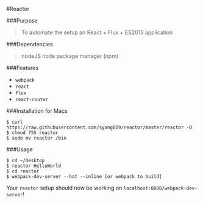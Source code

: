 #Reactor

###Purpose

>To automate the setup an React + Flux + ES2015 application

###Dependencies

> nodeJS
> node package manager (npm)

###Features

- `webpack`
- `react`
- `flux`
- `react-router`

###Installation for Macs

  	$ curl https://raw.githubusercontent.com/syang019/reactor/master/reactor -O
	$ chmod 755 reactor
	$ sudo mv reactor /bin

###Usage

  	$ cd ~/Desktop
  	$ reactor HelloWorld
  	$ cd reactor
  	$ webpack-dev-server --hot --inline [or webpack to build]

Your `reactor` setup should now be working on `localhost:8080/webpack-dev-server`!
